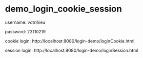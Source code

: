 # demo_login_cookie_session
username: votrihieu

password: 23110219

cookie login: http://localhost:8080/login-demo/loginCookie.html

session login: http://localhost:8080/login-demo/loginSession.html

